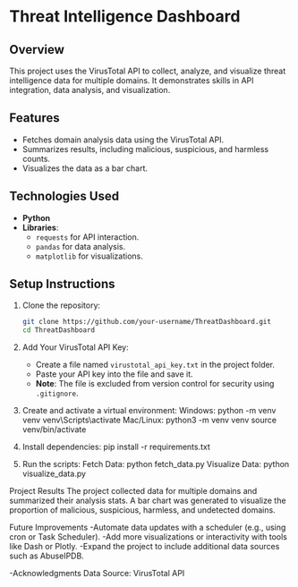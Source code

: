# Threat Intelligence Dashboard

## Overview
This project uses the VirusTotal API to collect, analyze, and visualize threat intelligence data for multiple domains. It demonstrates skills in API integration, data analysis, and visualization.

## Features
- Fetches domain analysis data using the VirusTotal API.
- Summarizes results, including malicious, suspicious, and harmless counts.
- Visualizes the data as a bar chart.

## Technologies Used
- **Python**
- **Libraries**:
  - `requests` for API interaction.
  - `pandas` for data analysis.
  - `matplotlib` for visualizations.

## Setup Instructions
1. Clone the repository:
   ```bash
   git clone https://github.com/your-username/ThreatDashboard.git
   cd ThreatDashboard

2. Add Your VirusTotal API Key:
   - Create a file named `virustotal_api_key.txt` in the project folder.
   - Paste your API key into the file and save it.
   - **Note**: The file is excluded from version control for security using `.gitignore`.


3. Create and activate a virtual environment:
    Windows:
        python -m venv venv
        venv\Scripts\activate
    Mac/Linux:
        python3 -m venv venv
        source venv/bin/activate

4. Install dependencies:
    pip install -r requirements.txt

5. Run the scripts:
    Fetch Data:
        python fetch_data.py
    Visualize Data:
        python visualize_data.py


Project Results
The project collected data for multiple domains and summarized their analysis stats. A bar chart was generated to visualize the proportion of malicious, suspicious, harmless, and undetected domains.


Future Improvements
-Automate data updates with a scheduler (e.g., using cron or Task Scheduler).
-Add more visualizations or interactivity with tools like Dash or Plotly.
-Expand the project to include additional data sources such as AbuseIPDB.

-Acknowledgments
Data Source: VirusTotal API